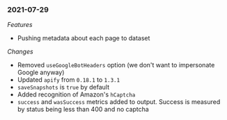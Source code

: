 ### 2021-07-29

*Features*

- Pushing metadata about each page to dataset

*Changes*

- Removed `useGoogleBotHeaders` option (we don't want to impersonate Google anyway)
- Updated `apify` from `0.18.1` to `1.3.1`
- `saveSnapshots` is `true` by default
- Added recognition of Amazon's `hCaptcha`
- `success` and `wasSuccess` metrics added to output. Success is measured by status being less than 400 and no captcha
